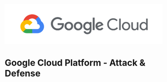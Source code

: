 <p><img src="https://github.com/anrbn/GCP-Attack-Defense/blob/main/images/gcp.png"></p>

# Google Cloud Platform - Attack & Defense
